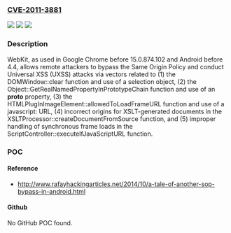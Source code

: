 ### [CVE-2011-3881](https://cve.mitre.org/cgi-bin/cvename.cgi?name=CVE-2011-3881)
![](https://img.shields.io/static/v1?label=Product&message=n%2Fa&color=blue)
![](https://img.shields.io/static/v1?label=Version&message=n%2Fa&color=blue)
![](https://img.shields.io/static/v1?label=Vulnerability&message=n%2Fa&color=brighgreen)

### Description

WebKit, as used in Google Chrome before 15.0.874.102 and Android before 4.4, allows remote attackers to bypass the Same Origin Policy and conduct Universal XSS (UXSS) attacks via vectors related to (1) the DOMWindow::clear function and use of a selection object, (2) the Object::GetRealNamedPropertyInPrototypeChain function and use of an __proto__ property, (3) the HTMLPlugInImageElement::allowedToLoadFrameURL function and use of a javascript: URL, (4) incorrect origins for XSLT-generated documents in the XSLTProcessor::createDocumentFromSource function, and (5) improper handling of synchronous frame loads in the ScriptController::executeIfJavaScriptURL function.

### POC

#### Reference
- http://www.rafayhackingarticles.net/2014/10/a-tale-of-another-sop-bypass-in-android.html

#### Github
No GitHub POC found.

